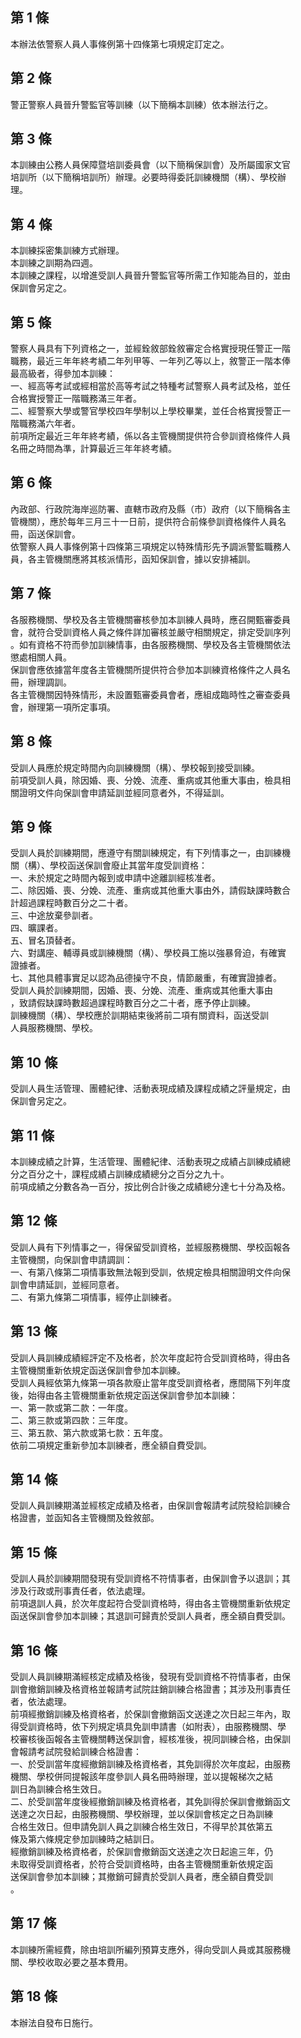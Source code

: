 第 1 條
-------
本辦法依警察人員人事條例第十四條第七項規定訂定之。

第 2 條
-------
警正警察人員晉升警監官等訓練（以下簡稱本訓練）依本辦法行之。

第 3 條
-------
本訓練由公務人員保障暨培訓委員會（以下簡稱保訓會）及所屬國家文官  
培訓所（以下簡稱培訓所）辦理。必要時得委託訓練機關（構）、學校辦  
理。

第 4 條
-------
本訓練採密集訓練方式辦理。  
本訓練之訓期為四週。  
本訓練之課程，以增進受訓人員晉升警監官等所需工作知能為目的，並由  
保訓會另定之。

第 5 條
-------
警察人員具有下列資格之一，並經銓敘部銓敘審定合格實授現任警正一階  
職務，最近三年年終考績二年列甲等、一年列乙等以上，敘警正一階本俸  
最高級者，得參加本訓練：  
一、經高等考試或經相當於高等考試之特種考試警察人員考試及格，並任  
    合格實授警正一階職務滿三年者。  
二、經警察大學或警官學校四年學制以上學校畢業，並任合格實授警正一  
    階職務滿六年者。  
前項所定最近三年年終考績，係以各主管機關提供符合參訓資格條件人員  
名冊之時間為準，計算最近三年年終考績。

第 6 條
-------
內政部、行政院海岸巡防署、直轄市政府及縣（市）政府（以下簡稱各主  
管機關），應於每年三月三十一日前，提供符合前條參訓資格條件人員名  
冊，函送保訓會。  
依警察人員人事條例第十四條第三項規定以特殊情形先予調派警監職務人  
員，各主管機關應將其核派情形，函知保訓會，據以安排補訓。

第 7 條
-------
各服務機關、學校及各主管機關審核參加本訓練人員時，應召開甄審委員  
會，就符合受訓資格人員之條件詳加審核並嚴守相關規定，排定受訓序列  
。如有資格不符而參加訓練情事，由各服務機關、學校及各主管機關依法  
懲處相關人員。  
保訓會應依據當年度各主管機關所提供符合參加本訓練資格條件之人員名  
冊，辦理調訓。  
各主管機關因特殊情形，未設置甄審委員會者，應組成臨時性之審查委員  
會，辦理第一項所定事項。

第 8 條
-------
受訓人員應於規定時間內向訓練機關（構）、學校報到接受訓練。  
前項受訓人員，除因婚、喪、分娩、流產、重病或其他重大事由，檢具相  
關證明文件向保訓會申請延訓並經同意者外，不得延訓。

第 9 條
-------
受訓人員於訓練期間，應遵守有關訓練規定，有下列情事之一，由訓練機  
關（構）、學校函送保訓會廢止其當年度受訓資格：  
一、未於規定之時間內報到或申請中途離訓經核准者。  
二、除因婚、喪、分娩、流產、重病或其他重大事由外，請假缺課時數合  
    計超過課程時數百分之二十者。  
三、中途放棄參訓者。  
四、曠課者。  
五、冒名頂替者。  
六、對講座、輔導員或訓練機關（構）、學校員工施以強暴脅迫，有確實  
    證據者。  
七、其他具體事實足以認為品德操守不良，情節嚴重，有確實證據者。  
    受訓人員於訓練期間，因婚、喪、分娩、流產、重病或其他重大事由  
    ，致請假缺課時數超過課程時數百分之二十者，應予停止訓練。  
    訓練機關（構）、學校應於訓期結束後將前二項有關資料，函送受訓  
    人員服務機關、學校。

第 10 條
--------
受訓人員生活管理、團體紀律、活動表現成績及課程成績之評量規定，由  
保訓會另定之。

第 11 條
--------
本訓練成績之計算，生活管理、團體紀律、活動表現之成績占訓練成績總  
分之百分之十，課程成績占訓練成績總分之百分之九十。  
前項成績之分數各為一百分，按比例合計後之成績總分達七十分為及格。

第 12 條
--------
受訓人員有下列情事之一，得保留受訓資格，並經服務機關、學校函報各  
主管機關，向保訓會申請調訓：  
一、有第八條第二項情事致無法報到受訓，依規定檢具相關證明文件向保  
    訓會申請延訓，並經同意者。  
二、有第九條第二項情事，經停止訓練者。

第 13 條
--------
受訓人員訓練成績經評定不及格者，於次年度起符合受訓資格時，得由各  
主管機關重新依規定函送保訓會參加本訓練。  
受訓人員經依第九條第一項各款廢止當年度受訓資格者，應間隔下列年度  
後，始得由各主管機關重新依規定函送保訓會參加本訓練：  
一、第一款或第二款：一年度。  
二、第三款或第四款：三年度。  
三、第五款、第六款或第七款：五年度。  
依前二項規定重新參加本訓練者，應全額自費受訓。

第 14 條
--------
受訓人員訓練期滿並經核定成績及格者，由保訓會報請考試院發給訓練合  
格證書，並函知各主管機關及銓敘部。

第 15 條
--------
受訓人員於訓練期間發現有受訓資格不符情事者，由保訓會予以退訓；其  
涉及行政或刑事責任者，依法處理。  
前項退訓人員，於次年度起符合受訓資格時，得由各主管機關重新依規定  
函送保訓會參加本訓練；其退訓可歸責於受訓人員者，應全額自費受訓。

第 16 條
--------
受訓人員訓練期滿經核定成績及格後，發現有受訓資格不符情事者，由保  
訓會撤銷訓練及格資格並報請考試院註銷訓練合格證書；其涉及刑事責任  
者，依法處理。  
前項經撤銷訓練及格資格者，於保訓會撤銷函文送達之次日起三年內，取  
得受訓資格時，依下列規定填具免訓申請書（如附表），由服務機關、學  
校審核後函報各主管機關轉送保訓會，經核准後，視同訓練合格，由保訓  
會報請考試院發給訓練合格證書：  
一、於受訓當年度經撤銷訓練及格資格者，其免訓得於次年度起，由服務  
    機關、學校併同提報該年度參訓人員名冊時辦理，並以提報梯次之結  
    訓日為訓練合格生效日。  
二、於受訓當年度後經撤銷訓練及格資格者，其免訓得於保訓會撤銷函文  
    送達之次日起，由服務機關、學校辦理，並以保訓會核定之日為訓練  
    合格生效日。但申請免訓人員之訓練合格生效日，不得早於其依第五  
    條及第六條規定參加訓練時之結訓日。  
    經撤銷訓練及格資格者，於保訓會撤銷函文送達之次日起逾三年，仍  
    未取得受訓資格者，於符合受訓資格時，由各主管機關重新依規定函  
    送保訓會參加本訓練；其撤銷可歸責於受訓人員者，應全額自費受訓  
    。

第 17 條
--------
本訓練所需經費，除由培訓所編列預算支應外，得向受訓人員或其服務機  
關、學校收取必要之基本費用。

第 18 條
--------
本辦法自發布日施行。

